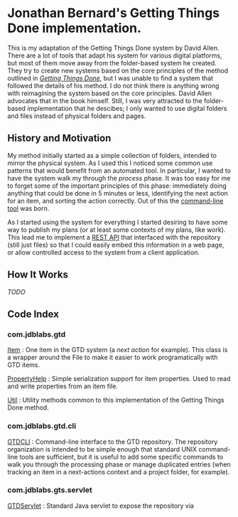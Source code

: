 # Jonathan Bernard's Getting Things Done implementation.

This is my adaptation of the Getting Things Done system by David Allen. There
are a lot of tools that adapt his system for various digital platforms, but
most of them move away from the folder-based system he created. They try to
create new systems based on the core principles of the method outlined in
[*Getting Things Done*][book], but I was unable to find a system that followed
the details of his method. I do not think there is anything wrong with
reimagining the system based on the core principles. David Allen advocates that
in the book himself. Still, I was very attracted to the folder-based
implementation that he descibes; I only wanted to use digital folders and files
instead of physical folders and pages.

## History and Motivation

My method initially started as a simple collection of folders, intended to
mirror the physical system. As I used this I noticed some common use patterns
that would benefit from an automated tool. In particular, I wanted to have the
system walk my through the *process* phase.  It was too easy for me to forget
some of the important principles of this phase: immediately doing anything that
could be done in 5 minutes or less, identifying the next action for an item,
and sorting the action correctly.  Out of this the [command-line tool][cli] was
born.

As I started using the system for everything I started desiring to have some
way to publish my plans (or at least some contexts of my plans, like work).
This lead me to implement a [REST API][servlet] that interfaced with the
repository (still just files) so that I could easily embed this information
in a web page, or allow controlled access to the system from a client
application.

## How It Works

*TODO*

## Code Index

### com.jdblabs.gtd

[Item](jlp://gtd.jdb-labs.com/Item)
:   One item in the GTD system (a *next action* for example). This class is a
    wrapper around the File to make it easier to work programatically with GTD
    items.

[PropertyHelp](jlp://gtd.jdb-labs.com/PropertyHelp)
:   Simple serialization support for item properties. Used to read and write
    properties from an item file. 

[Util](jlp://gtd.jdb-labs.com/Util)
:   Utility methods common to this implementation of the Getting Things Done
    method.

### com.jdblabs.gtd.cli

[GTDCLI][cli]
:   Command-line interface to the GTD repository. The repository organization
    is intended to be simple enough that standard UNIX command-line tools are
    sufficient, but it is useful to add some specific commands to walk you
    through the processing phase or manage duplicated entries (when tracking an
    item in a next-actions context and a project folder, for example).

### com.jdblabs.gts.servlet

[GTDServlet][servlet]
:   Standard Java servlet to expose the repository via 

[book]: https://secure.davidco.com/store/catalog/GETTING-THINGS-DONE-PAPERBACK-p-16175.php
[cli]: jlp://gtd.jdb-labs.com/cli/GTDCLI
[servlet]: jlp://gtd.jdb-labs.com/servlet/GTDServlet
